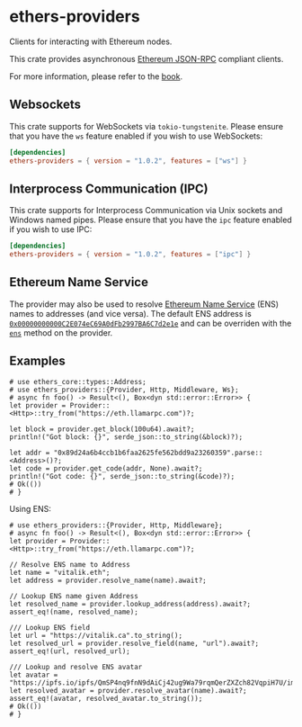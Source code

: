 # ethers-providers

Clients for interacting with Ethereum nodes.

This crate provides asynchronous
[Ethereum JSON-RPC](https://github.com/ethereum/wiki/wiki/JSON-RPC) compliant
clients.

For more information, please refer to the [book](https://gakonst.com/ethers-rs).

## Websockets

This crate supports for WebSockets via `tokio-tungstenite`.
Please ensure that you have the `ws` feature enabled if you wish to use WebSockets:

```toml
[dependencies]
ethers-providers = { version = "1.0.2", features = ["ws"] }
```

## Interprocess Communication (IPC)

This crate supports for Interprocess Communication via Unix sockets and Windows named pipes.
Please ensure that you have the `ipc` feature enabled if you wish to use IPC:

```toml
[dependencies]
ethers-providers = { version = "1.0.2", features = ["ipc"] }
```

## Ethereum Name Service

The provider may also be used to resolve [Ethereum Name Service](https://ens.domains) (ENS) names
to addresses (and vice versa).
The default ENS address is [`0x00000000000C2E074eC69A0dFb2997BA6C7d2e1e`][ens]
and can be overriden with the [`ens`](./struct.Provider.html#method.ens) method on the provider.

[ens]: https://etherscan.io/address/0x00000000000C2E074eC69A0dFb2997BA6C7d2e1e

## Examples

```rust,no_run
# use ethers_core::types::Address;
# use ethers_providers::{Provider, Http, Middleware, Ws};
# async fn foo() -> Result<(), Box<dyn std::error::Error>> {
let provider = Provider::<Http>::try_from("https://eth.llamarpc.com")?;

let block = provider.get_block(100u64).await?;
println!("Got block: {}", serde_json::to_string(&block)?);

let addr = "0x89d24a6b4ccb1b6faa2625fe562bdd9a23260359".parse::<Address>()?;
let code = provider.get_code(addr, None).await?;
println!("Got code: {}", serde_json::to_string(&code)?);
# Ok(())
# }
```

Using ENS:

```rust,no_run
# use ethers_providers::{Provider, Http, Middleware};
# async fn foo() -> Result<(), Box<dyn std::error::Error>> {
let provider = Provider::<Http>::try_from("https://eth.llamarpc.com")?;

// Resolve ENS name to Address
let name = "vitalik.eth";
let address = provider.resolve_name(name).await?;

// Lookup ENS name given Address
let resolved_name = provider.lookup_address(address).await?;
assert_eq!(name, resolved_name);

/// Lookup ENS field
let url = "https://vitalik.ca".to_string();
let resolved_url = provider.resolve_field(name, "url").await?;
assert_eq!(url, resolved_url);

/// Lookup and resolve ENS avatar
let avatar = "https://ipfs.io/ipfs/QmSP4nq9fnN9dAiCj42ug9Wa79rqmQerZXZch82VqpiH7U/image.gif".to_string();
let resolved_avatar = provider.resolve_avatar(name).await?;
assert_eq!(avatar, resolved_avatar.to_string());
# Ok(())
# }
```
